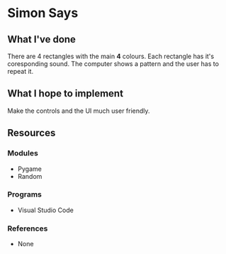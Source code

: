 # Simon Says

## What I've done
There are 4 rectangles with the main **4** colours. Each rectangle has it's coresponding sound. The computer shows a pattern and the user has to repeat it.

## What I hope to implement
Make the controls and the UI much user friendly.

## Resources
### Modules
* Pygame
* Random

### Programs
* Visual Studio Code

### References
* None
